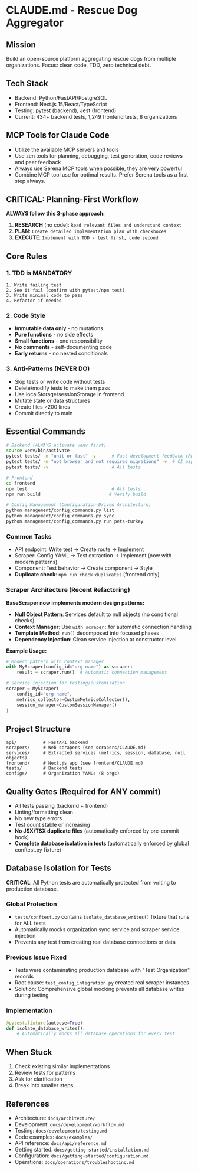 # CLAUDE.md - Rescue Dog Aggregator

## Mission

Build an open-source platform aggregating rescue dogs from multiple organizations. Focus: clean code, TDD, zero technical debt.

## Tech Stack

- Backend: Python/FastAPI/PostgreSQL
- Frontend: Next.js 15/React/TypeScript
- Testing: pytest (backend), Jest (frontend)
- Current: 434+ backend tests, 1,249 frontend tests, 8 organizations

## MCP Tools for Claude Code

- Utilize the available MCP servers and tools
- Use zen tools for planning, debugging, test generation, code reviews and peer feedback
- Always use Serena MCP tools when possible, they are very powerful
- Combine MCP tool use for optimal results. Prefer Serena tools as a first step always.

## CRITICAL: Planning-First Workflow

**ALWAYS follow this 3-phase approach:**

1. **RESEARCH** (no code): `Read relevant files and understand context`
2. **PLAN**: `Create detailed implementation plan with checkboxes`
3. **EXECUTE**: `Implement with TDD - test first, code second`

## Core Rules

### 1. TDD is MANDATORY

```
1. Write failing test
2. See it fail (confirm with pytest/npm test)
3. Write minimal code to pass
4. Refactor if needed
```

### 2. Code Style

- **Immutable data only** - no mutations
- **Pure functions** - no side effects
- **Small functions** - one responsibility
- **No comments** - self-documenting code
- **Early returns** - no nested conditionals

### 3. Anti-Patterns (NEVER DO)

- Skip tests or write code without tests
- Delete/modify tests to make them pass
- Use localStorage/sessionStorage in frontend
- Mutate state or data structures
- Create files >200 lines
- Commit directly to main

## Essential Commands

```bash
# Backend (ALWAYS activate venv first)
source venv/bin/activate
pytest tests/ -m "unit or fast" -v      # Fast development feedback (RECOMMENDED)
pytest tests/ -m "not browser and not requires_migrations" -v  # CI pipeline
pytest tests/ -v                        # All tests

# Frontend
cd frontend
npm test                                # All tests
npm run build                          # Verify build

# Config Management (Configuration-Driven Architecture)
python management/config_commands.py list
python management/config_commands.py sync
python management/config_commands.py run pets-turkey
```

### Common Tasks

- API endpoint: Write test → Create route → Implement
- Scraper: Config YAML → Test extraction → Implement (now with modern patterns)
- Component: Test behavior → Create component → Style
- **Duplicate check**: `npm run check:duplicates` (frontend only)

### Scraper Architecture (Recent Refactoring)

**BaseScraper now implements modern design patterns:**

- **Null Object Pattern**: Services default to null objects (no conditional checks)
- **Context Manager**: Use `with scraper:` for automatic connection handling
- **Template Method**: `run()` decomposed into focused phases
- **Dependency Injection**: Clean service injection at constructor level

**Example Usage:**

```python
# Modern pattern with context manager
with MyScraper(config_id="org-name") as scraper:
    result = scraper.run()  # Automatic connection management

# Service injection for testing/customization
scraper = MyScraper(
    config_id="org-name",
    metrics_collector=CustomMetricsCollector(),
    session_manager=CustomSessionManager()
)
```

## Project Structure

```
api/          # FastAPI backend
scrapers/     # Web scrapers (see scrapers/CLAUDE.md)
services/     # Extracted services (metrics, session, database, null objects)
frontend/     # Next.js app (see frontend/CLAUDE.md)
tests/        # Backend tests
configs/      # Organization YAMLs (8 orgs)
```

## Quality Gates (Required for ANY commit)

- All tests passing (backend + frontend)
- Linting/formatting clean
- No new type errors
- Test count stable or increasing
- **No JSX/TSX duplicate files** (automatically enforced by pre-commit hook)
- **Complete database isolation in tests** (automatically enforced by global conftest.py fixture)

## Database Isolation for Tests

**CRITICAL**: All Python tests are automatically protected from writing to production database.

### Global Protection

- `tests/conftest.py` contains `isolate_database_writes()` fixture that runs for ALL tests
- Automatically mocks organization sync service and scraper service injection
- Prevents any test from creating real database connections or data

### Previous Issue Fixed

- Tests were contaminating production database with "Test Organization" records
- Root cause: `test_config_integration.py` created real scraper instances
- Solution: Comprehensive global mocking prevents all database writes during testing

### Implementation

```python
@pytest.fixture(autouse=True)
def isolate_database_writes():
    # Automatically mocks all database operations for every test
```

## When Stuck

1. Check existing similar implementations
2. Review tests for patterns
3. Ask for clarification
4. Break into smaller steps

## References

- Architecture: `docs/architecture/`
- Development: `docs/development/workflow.md`
- Testing: `docs/development/testing.md`
- Code examples: `docs/examples/`
- API reference: `docs/api/reference.md`
- Getting started: `docs/getting-started/installation.md`
- Configuration: `docs/getting-started/configuration.md`
- Operations: `docs/operations/troubleshooting.md`
